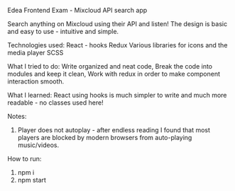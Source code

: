 Edea Frontend Exam - Mixcloud API search app

Search anything on Mixcloud using their API and listen!
The design is basic and easy to use - intuitive and simple.

Technologies used:
React - hooks
Redux
Various libraries for icons and the media player
SCSS

What I tried to do:
Write organized and neat code,
Break the code into modules and keep it clean,
Work with redux in order to make component interaction smooth.

What I learned:
React using hooks is much simpler to write and much more readable - no classes used here!

Notes:
1. Player does not autoplay - after endless reading I found that most players are blocked by modern browsers from auto-playing music/videos.

How to run:

1. npm i
2. npm start
